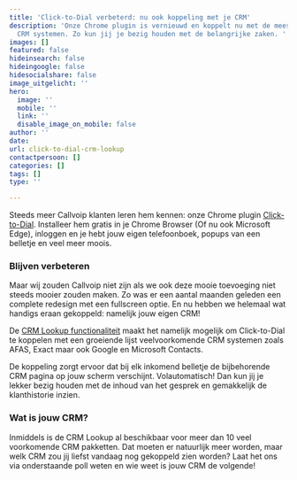 ```yaml
---
title: 'Click-to-Dial verbeterd: nu ook koppeling met je CRM'
description: 'Onze Chrome plugin is vernieuwd en koppelt nu met de meest voorkomende
  CRM systemen. Zo kun jij je bezig houden met de belangrijke zaken. '
images: []
featured: false
hideinsearch: false
hideingoogle: false
hidesocialshare: false
image_uitgelicht: ''
hero:
  image: ''
  mobile: ''
  link: ''
  disable_image_on_mobile: false
author: ''
date: 
url: click-to-dial-crm-lookup
contactpersoon: []
categories: []
tags: []
type: ''

---
```

Steeds meer Callvoip klanten leren hem kennen: onze Chrome plugin [Click-to-Dial](https://www.callvoip.nl/telefonie/clicktodial/ "Click to Dial"). Installeer hem gratis in je Chrome Browser (Of nu ook Microsoft Edge), inloggen en je hebt jouw eigen telefoonboek, popups van een belletje en veel meer moois.

### Blijven verbeteren

Maar wij zouden Callvoip niet zijn als we ook deze mooie toevoeging niet steeds mooier zouden maken. Zo was er een aantal maanden geleden een complete redesign met een fullscreen optie. En nu hebben we helemaal wat handigs eraan gekoppeld: namelijk jouw eigen CRM!

De [CRM Lookup functionaliteit](https://www.callvoip.nl/telefonie/functionaliteiten/crm-lookup/ "CRM Lookup") maakt het namelijk mogelijk om Click-to-Dial te koppelen met een groeiende lijst veelvoorkomende CRM systemen zoals AFAS, Exact maar ook Google en Microsoft Contacts.

De koppeling zorgt ervoor dat bij elk inkomend belletje de bijbehorende CRM pagina op jouw scherm verschijnt. Volautomatisch! Dan kun jij je lekker bezig houden met de inhoud van het gesprek en gemakkelijk de klanthistorie inzien.

### Wat is jouw CRM? 

Inmiddels is de CRM Lookup al beschikbaar voor meer dan 10 veel voorkomende CRM pakketten. Dat moeten er natuurlijk meer worden, maar welk CRM zou jij liefst vandaag nog gekoppeld zien worden? Laat het ons via onderstaande poll weten en wie weet is jouw CRM de volgende!
